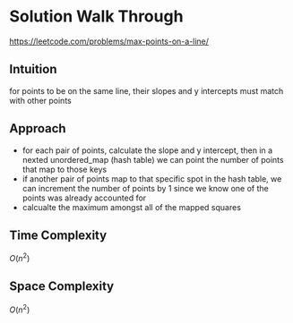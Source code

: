# Solution Walk Through
https://leetcode.com/problems/max-points-on-a-line/

## Intuition
for points to be on the same line, their slopes and y intercepts must match with other points

## Approach
- for each pair of points, calculate the slope and y intercept, then in a nexted unordered_map (hash table) we can point the number of points that map to those keys
- if another pair of points map to that specific spot in the hash table, we can increment the number of points by 1 since we know one of the points was already accounted for
- calcualte the maximum amongst all of the mapped squares

## Time Complexity
$O(n^2)$ 

## Space Complexity
$O(n^2)$ 


